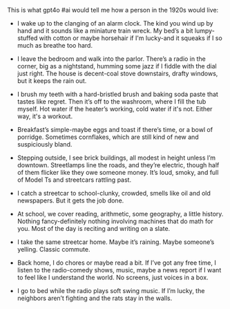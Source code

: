 This is what gpt4o #ai would tell me how a person in the 1920s would live:

- I wake up to the clanging of an alarm clock. The kind you wind up by hand and it sounds like a miniature train wreck. My bed’s a bit lumpy-stuffed with cotton or maybe horsehair if I'm lucky-and it squeaks if I so much as breathe too hard.

- I leave the bedroom and walk into the parlor. There’s a radio in the corner, big as a nightstand, humming some jazz if I fiddle with the dial just right. The house is decent-coal stove downstairs, drafty windows, but it keeps the rain out.

- I brush my teeth with a hard-bristled brush and baking soda paste that tastes like regret. Then it’s off to the washroom, where I fill the tub myself. Hot water if the heater’s working, cold water if it's not. Either way, it's a workout.

- Breakfast’s simple-maybe eggs and toast if there’s time, or a bowl of porridge. Sometimes cornflakes, which are still kind of new and suspiciously bland.

- Stepping outside, I see brick buildings, all modest in height unless I’m downtown. Streetlamps line the roads, and they’re electric, though half of them flicker like they owe someone money. It’s loud, smoky, and full of Model Ts and streetcars rattling past.

- I catch a streetcar to school-clunky, crowded, smells like oil and old newspapers. But it gets the job done.

- At school, we cover reading, arithmetic, some geography, a little history. Nothing fancy-definitely nothing involving machines that do math for you. Most of the day is reciting and writing on a slate.

- I take the same streetcar home. Maybe it’s raining. Maybe someone’s yelling. Classic commute.

- Back home, I do chores or maybe read a bit. If I’ve got any free time, I listen to the radio-comedy shows, music, maybe a news report if I want to feel like I understand the world. No screens, just voices in a box.

- I go to bed while the radio plays soft swing music. If I’m lucky, the neighbors aren’t fighting and the rats stay in the walls.
